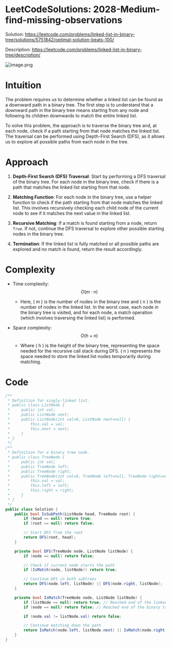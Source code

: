 # LeetCodeSolutions: 2028-Medium-find-missing-observations



Solution: https://leetcode.com/problems/linked-list-in-binary-tree/solutions/5751842/optimal-solution-beats-100/

Description: https://leetcode.com/problems/linked-list-in-binary-tree/description/

![image.png](https://assets.leetcode.com/users/images/2d85a364-a4ca-4364-9c5a-48384831901c_1725727140.1202838.png)

# Intuition
The problem requires us to determine whether a linked list can be found as a downward path in a binary tree. The first step is to understand that a downward path in the binary tree means starting from any node and following its children downwards to match the entire linked list. 

To solve this problem, the approach is to traverse the binary tree and, at each node, check if a path starting from that node matches the linked list. The traversal can be performed using Depth-First Search (DFS), as it allows us to explore all possible paths from each node in the tree.

# Approach
1. **Depth-First Search (DFS) Traversal**: Start by performing a DFS traversal of the binary tree. For each node in the binary tree, check if there is a path that matches the linked list starting from that node.

2. **Matching Function**: For each node in the binary tree, use a helper function to check if the path starting from that node matches the linked list. This involves recursively checking each child node of the current node to see if it matches the next value in the linked list.

3. **Recursive Matching**: If a match is found starting from a node, return `True`. If not, continue the DFS traversal to explore other possible starting nodes in the binary tree.

4. **Termination**: If the linked list is fully matched or all possible paths are explored and no match is found, return the result accordingly.

# Complexity
- Time complexity: $$O(m \cdot n)$$
  - Here, \( m \) is the number of nodes in the binary tree and \( n \) is the number of nodes in the linked list. In the worst case, each node in the binary tree is visited, and for each node, a match operation (which involves traversing the linked list) is performed.

- Space complexity: $$O(h + n)$$
  - Where \( h \) is the height of the binary tree, representing the space needed for the recursive call stack during DFS. \( n \) represents the space needed to store the linked list nodes temporarily during matching.


# Code
```csharp []
/**
 * Definition for singly-linked list.
 * public class ListNode {
 *     public int val;
 *     public ListNode next;
 *     public ListNode(int val=0, ListNode next=null) {
 *         this.val = val;
 *         this.next = next;
 *     }
 * }
 */
/**
 * Definition for a binary tree node.
 * public class TreeNode {
 *     public int val;
 *     public TreeNode left;
 *     public TreeNode right;
 *     public TreeNode(int val=0, TreeNode left=null, TreeNode right=null) {
 *         this.val = val;
 *         this.left = left;
 *         this.right = right;
 *     }
 * }
 */
public class Solution {
    public bool IsSubPath(ListNode head, TreeNode root) {
        if (head == null) return true;
        if (root == null) return false;

        // Start DFS from the root
        return DFS(root, head);
    }

    private bool DFS(TreeNode node, ListNode listNode) {
        if (node == null) return false;

        // Check if current node starts the path
        if (IsMatch(node, listNode)) return true;

        // Continue DFS in both subtrees
        return DFS(node.left, listNode) || DFS(node.right, listNode);
    }

    private bool IsMatch(TreeNode node, ListNode listNode) {
        if (listNode == null) return true; // Reached end of the linked list
        if (node == null) return false; // Reached end of the binary tree path

        if (node.val != listNode.val) return false;

        // Continue matching down the path
        return IsMatch(node.left, listNode.next) || IsMatch(node.right, listNode.next);
    }
}

```
